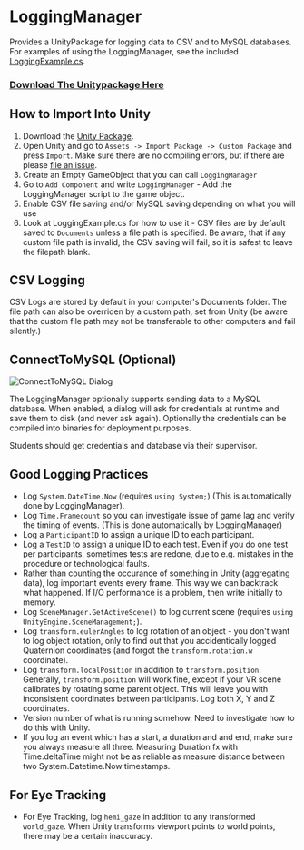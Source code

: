 # LoggingManager
Provides a UnityPackage for logging data to CSV and to MySQL databases. For examples of using the LoggingManager, see the included [LoggingExample.cs](https://github.com/med-material/LoggingManager/blob/master/Assets/LoggingManager/LoggingExample.cs).

### [Download The Unitypackage Here](https://github.com/med-material/LoggingManager/releases/latest)

## How to Import Into Unity
 1. Download the [Unity Package](https://github.com/med-material/LoggingManager/releases/latest).
 2. Open Unity and go to `Assets -> Import Package -> Custom Package` and press `Import`. Make sure there are no compiling errors, but if there are please [file an issue](https://github.com/med-material/LoggingManager/issues/new/choose).
 3. Create an Empty GameObject that you can call `LoggingManager`
 4. Go to `Add Component` and write `LoggingManager` - Add the LoggingManager script to the game object.
 5. Enable CSV file saving and/or MySQL saving depending on what you will use
 6. Look at LoggingExample.cs for how to use it - CSV files are by default saved to `Documents` unless a file path is specified. Be aware, that if any custom file path is invalid, the CSV saving will fail, so it is safest to leave the filepath blank.

## CSV Logging
CSV Logs are stored by default in your computer's Documents folder. The file path can also be overriden by a custom path, set from Unity (be aware that the custom file path may not be transferable to other computers and fail silently.)

## ConnectToMySQL (Optional)
![ConnectToMySQL Dialog](https://raw.githubusercontent.com/med-material/ConnectToMySQL/master/connect-to-mysql-image.png)

The LoggingManager optionally supports sending data to a MySQL database.
When enabled, a dialog will ask for credentials at runtime and save them to disk (and never ask again).
Optionally the credentials can be compiled into binaries for deployment purposes.

Students should get credentials and database via their supervisor.

## Good Logging Practices
 - Log `System.DateTime.Now` (requires `using System;`) (This is automatically done by LoggingManager).
 - Log `Time.Framecount` so you can investigate issue of game lag and verify the timing of events. (This is done automatically by LoggingManager)
 - Log a `ParticipantID` to assign a unique ID to each participant.
 - Log a `TestID` to assign a unique ID to each test. Even if you do one test per participants, sometimes tests are redone, due to e.g. mistakes in the procedure or technological faults.
 - Rather than counting the occurance of something in Unity (aggregating data), log important events every frame. This way we can backtrack what happened. If I/O performance is a problem, then write initially to memory.
  - Log `SceneManager.GetActiveScene()` to log current scene (requires `using UnityEngine.SceneManagement;`).
 - Log `transform.eulerAngles` to log rotation of an object - you don't want to log object rotation, only to find out that you accidentically logged Quaternion coordinates (and forgot the `transform.rotation.w` coordinate).
 - Log `transform.localPosition` in addition to `transform.position`. Generally, `transform.position` will work fine, except if your VR scene calibrates by rotating some parent object. This will leave you with inconsistent coordinates between participants. Log both X, Y and Z coordinates.
 - Version number of what is running somehow. Need to investigate how to do this with Unity.
 - If you log an event which has a start, a duration and and end, make sure you always measure all three. Measuring Duration fx with Time.deltaTime might not be as reliable as measure distance between two System.Datetime.Now timestamps.
 
## For Eye Tracking
  - For Eye Tracking, log `hemi_gaze` in addition to any transformed `world_gaze`. When Unity transforms viewport points to world points, there may be a certain inaccuracy.
